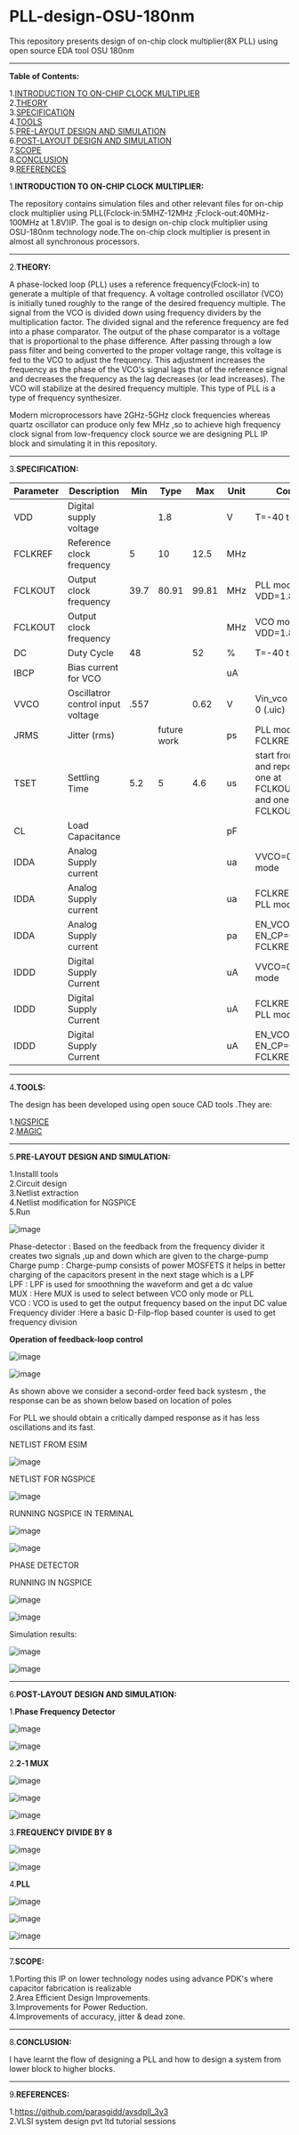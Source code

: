 # PLL-design-OSU-180nm
This repository presents design of on-chip clock multiplier(8X PLL) using open source EDA tool OSU 180nm 

--------------------------------------------------------------------------------------------------------------------------------------------------------------------------

**Table of Contents:**

1.[INTRODUCTION TO ON-CHIP CLOCK MULTIPLIER](#-INTRODUCTION-TO-ON--CHIP-CLOCK-MULTIPLIER)<br />
2.[THEORY](#-THEORY)<br />
3.[SPECIFICATION](#-SPECIFICATION)<br />
4.[TOOLS](#-TOOLS)<br />
5.[PRE-LAYOUT DESIGN AND SIMULATION](#-PRE--LAYOUT-DESIGN-AND-SIMULATION)<br />
6.[POST-LAYOUT DESIGN AND SIMULATION](#-POST--LAYOUT-DESIGN-AND-SIMULATION)<br />
7.[SCOPE](#-SCOPE)<br />
8.[CONCLUSION](#-CONCLUSION)<br />
9.[REFERENCES](#-REFERENCES)


1.**INTRODUCTION TO ON-CHIP CLOCK MULTIPLIER:**


The repository contains simulation files and other relevant files for on-chip clock multiplier using PLL(Fclock-in:5MHZ-12MHz ;Fclock-out:40MHz-100MHz at 1.8V)IP.
The goal is to design on-chip clock multiplier using OSU-180nm technology node.The on-chip clock multiplier is present in almost all synchronous processors.

---------------------------------------------------------------------------------------------------------------------------------------------------------------------------

2.**THEORY:**

A phase-locked loop (PLL) uses a reference frequency(Fclock-in) to generate a multiple of that frequency. A voltage controlled oscillator (VCO) is initially tuned roughly to the range of the desired frequency multiple. The signal from the VCO is divided down using frequency dividers by the multiplication factor. The divided signal and the reference frequency are fed into a phase comparator. The output of the phase comparator is a voltage that is proportional to the phase difference. After passing through a low pass filter and being converted to the proper voltage range, this voltage is fed to the VCO to adjust the frequency. This adjustment increases the frequency as the phase of the VCO's signal lags that of the reference signal and decreases the frequency as the lag decreases (or lead increases). The VCO will stabilize at the desired frequency multiple. This type of PLL is a type of frequency synthesizer.

Modern microprocessors have 2GHz-5GHz clock frequencies whereas quartz oscillator can produce only few MHz ,so to achieve high frequency clock signal from low-frequency clock source we are designing PLL IP block and simulating it in this repository.

---------------------------------------------------------------------------------------------------------------------------------------------------------------------------

3.**SPECIFICATION:**

| Parameter | Description                       | Min  | Type        | Max   | Unit | Condition                                                                            |
|-----------|-----------------------------------|------|-------------|-------|------|--------------------------------------------------------------------------------------|
| VDD       | Digital supply voltage            |      | 1.8         |       | V    | T=-40 to 150C                                                                        |
| FCLKREF   | Reference clock frequency         | 5    | 10          | 12.5  | MHz  |                                                                                      |
| FCLKOUT   | Output clock frequency            | 39.7 | 80.91       | 99.81 | MHz  | PLL mode, T=27C, VDD=1.8                                                             |
| FCLKOUT   | Output clock frequency            |      |             |       | MHz  | VCO mode, T=27C, VDD=1.8                                                             |
| DC        | Duty Cycle                        | 48   |             | 52    | %    | T=-40 to 150C                                                                        |
| IBCP      | Bias current for VCO              |      |             |       | uA   |                                                                                      |
| VVCO      | Oscillatror control input voltage | .557 |             | 0.62  | V    | Vin_vco = 0V at t = 0 (.uic)                                                         |
| JRMS      | Jitter (rms)                      |      | future work |       | ps   | PLL mode, FCLKREF = 10MHz                                                            |
| TSET      | Settling Time                     | 5.2  | 5           | 4.6   | us   | start from EN_CP and report 2 values; one at FCLKOUT=40MHz and one at FCLKOUT=100MHz |
| CL        | Load Capacitance                  |      |             |       | pF   |                                                                                      |
| IDDA      | Analog Supply current             |      |             |       | ua   | VVCO=0.8V, VCO mode                                                                  |
| IDDA      | Analog Supply current             |      |             |       | ua   | FCLKREF=10MHz, PLL mode                                                              |
| IDDA      | Analog Supply current             |      |             |       | pa   | EN_VCO=0, EN_CP=0, FCLKREF=0                                                         |
| IDDD      | Digital Supply Current            |      |             |       | uA   | VVCO=0.8V, VCO mode                                                                  |
| IDDD      | Digital Supply Current            |      |             |       | uA   | FCLKREF=10MHz, PLL mode                                                              |
| IDDD      | Digital Supply Current            |      |             |       | uA   | EN_VCO=0, EN_CP=0, FCLKREF=0                                                         |

--------------------------------------------------------------------------------------------------------------------------------------------------------------------------------

4.**TOOLS:**


The design has been developed using open souce CAD tools .They are:
  
  1.[NGSPICE](http://ngspice.sourceforge.net/download.html)<br />
  2.[MAGIC](http://opencircuitdesign.com/magic/)
  
  ---------------------------------------------------------------------------------------------------------------------------------------------------------------------------
  
5.**PRE-LAYOUT DESIGN AND SIMULATION:**

1.Installl tools<br />
2.Circuit design<br />
3.Netlist extraction<br />
4.Netlist modification for NGSPICE<br />
5.Run

![image](https://user-images.githubusercontent.com/39303205/137882881-f77aac7b-b080-4409-bc72-ea3dcc1610ad.png)


Phase-detector : Based on the feedback from the frequency divider it creates two signals ,up and down which are given to the charge-pump<br />
Charge pump : Charge-pump consists of power MOSFETS it helps in better charging of the capacitors present in the next stage which is a LPF<br />
LPF : LPF is used for smoothning the waveform and get a dc value<br />
MUX : Here MUX is used to select between VCO only mode or PLL<br />
VCO : VCO is used to get the output frequency based on the input DC value<br />
Frequency divider :Here a basic D-Filp-flop based counter is used to get frequency division

**Operation of feedback-loop
control**




![image](https://user-images.githubusercontent.com/39303205/137938353-6c471bab-a2b0-465d-89a5-f5a2d62cca57.png)



![image](https://user-images.githubusercontent.com/39303205/137938240-ee6d070c-6f8b-4922-b057-28f600afe425.png)




As shown above we consider a second-order feed back systesm , the response can be as shown below based on location of poles



For PLL we should obtain a critically damped response as it has less oscillations and its fast.

NETLIST FROM ESIM



![image](https://user-images.githubusercontent.com/39303205/137939973-b7fae254-1698-4ee8-8e67-29734f617146.png)


NETLIST FOR NGSPICE




![image](https://user-images.githubusercontent.com/39303205/137940041-fa6ebfd8-5a70-4f80-85b4-39bf7c002e69.png)



RUNNING NGSPICE IN TERMINAL



![image](https://user-images.githubusercontent.com/39303205/137940479-1f873fc9-ad04-4187-ab59-8d026d22a14f.png)




![image](https://user-images.githubusercontent.com/39303205/137940603-e1c83013-cb83-483a-9695-b705b64c250c.png)


PHASE DETECTOR



RUNNING IN NGSPICE


![image](https://user-images.githubusercontent.com/39303205/137941185-9d13b04b-d0b6-476d-90ee-d03433125ee6.png)




![image](https://user-images.githubusercontent.com/39303205/137941310-6efdd7e6-87eb-4495-804a-f26a57918628.png)




Simulation results:













![image](https://user-images.githubusercontent.com/39303205/137902672-c56d83a1-5bde-47fc-82d1-e5ca8c72458f.png)<br />






![image](https://user-images.githubusercontent.com/39303205/137902737-f8990401-98f3-4973-aed6-a3ef235c9827.png)

------------------------------------------------------------------------------------------------------------------------------------------------------------------------------

6.**POST-LAYOUT DESIGN AND SIMULATION:**



1.**Phase Frequency Detector**


![image](https://user-images.githubusercontent.com/39303205/137926589-c6f8a0a1-94dc-4306-933b-1cabae392fa2.png)<br />





![image](https://user-images.githubusercontent.com/39303205/137926643-173615aa-d783-446c-a4f9-9e9e0f628fae.png)<br />




2.**2-1 MUX**




![image](https://user-images.githubusercontent.com/39303205/137942010-629608c2-27b7-420d-90b1-19fa746e319c.png)






![image](https://user-images.githubusercontent.com/39303205/137926841-909b7e0d-fdc7-4da1-8942-a67687d84eaf.png)<br />











![image](https://user-images.githubusercontent.com/39303205/137926958-3bec1952-f86c-4f6f-a117-64e082872032.png)<br />








3.**FREQUENCY DIVIDE BY 8**







![image](https://user-images.githubusercontent.com/39303205/137927233-0c15d577-404b-4bf6-9389-0b0c544c247c.png)<br />









![image](https://user-images.githubusercontent.com/39303205/137927331-0a6542c2-51c0-478a-9ddc-cdef8bf2b3a6.png)<br />








4.**PLL**



![image](https://user-images.githubusercontent.com/39303205/137942353-c508a128-86fd-4536-b4db-d5ab886ad867.png)




![image](https://user-images.githubusercontent.com/39303205/137942567-a63a5051-b8e3-4443-a21d-893d4ee12f0c.png)






![image](https://user-images.githubusercontent.com/39303205/137927575-7ddd9719-f171-48fe-bdad-870013230a29.png)<br />







------------------------------------------------------------------------------------------------------------------------------------------------------------------------------



7.**SCOPE:**

1.Porting this IP on lower technology nodes using advance PDK's where capacitor fabrication is realizable<br />
2.Area Efficient Design Improvements.<br />
3.Improvements for Power Reduction.<br />
4.Improvements of accuracy, jitter & dead zone.<br />


----------------------------------------------------------------------------------------------------------------------------------------------------------------------------


8.**CONCLUSION:**

I have learnt the flow of designing a PLL and how to design a system from lower block to higher blocks.



-------------------------------------------------------------------------------------------------------------------------------------------------------------------

9.**REFERENCES:**

1.https://github.com/parasgidd/avsdpll_3v3<br />
2.VLSI system design pvt ltd tutorial sessions











